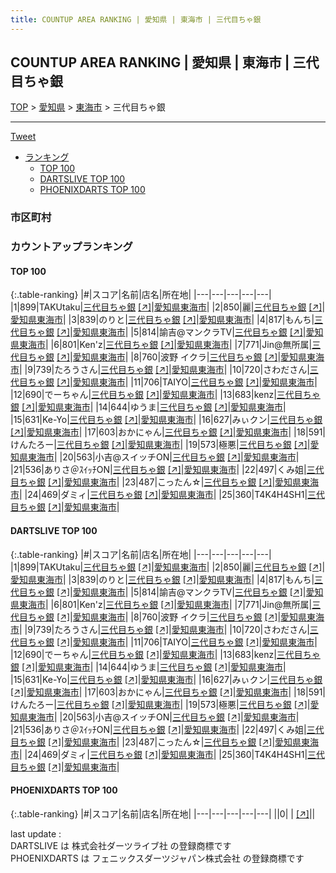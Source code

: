 ```yaml
---
title: COUNTUP AREA RANKING | 愛知県 | 東海市 | 三代目ちゃ銀
---
```

## COUNTUP AREA RANKING | 愛知県 | 東海市 | 三代目ちゃ銀

[TOP](/darts/rank/) > [愛知県](/darts/rank/愛知県/) > [東海市](/darts/rank/愛知県/東海市/) > 三代目ちゃ銀

___

<a href="https://twitter.com/share?ref_src=twsrc%5Etfw" data-text="COUNTUP AREA RANKING | 愛知県東海市三代目ちゃ銀" class="twitter-share-button" data-hashtags="DARTSLIVE,PHOENIXDARTS,darts,ダーツ" data-show-count="false">Tweet</a>

* [ランキング](#カウントアップランキング)
    * [TOP 100](#top-100)
    * [DARTSLIVE TOP 100](#dartslive-top-100)
    * [PHOENIXDARTS TOP 100](#phoenixdarts-top-100)

### 市区町村

<ul>

</ul>

### カウントアップランキング

#### TOP 100



{:.table-ranking}
|#|スコア|名前|店名|所在地|
|---|---|---|---|---|
|1|899|<span class="rank-name-dl">TAKUtaku</span>|<a href="/darts/rank/shops/3d628138ddc25d9225d56fb0e5c39bac.html">三代目ちゃ銀</a> <a href="https://search.dartslive.com/jp/shop/3d628138ddc25d9225d56fb0e5c39bac">[↗]</a>|<a href="/darts/rank/愛知県/東海市">愛知県東海市</a>|
|2|850|<span class="rank-name-dl">麗</span>|<a href="/darts/rank/shops/3d628138ddc25d9225d56fb0e5c39bac.html">三代目ちゃ銀</a> <a href="https://search.dartslive.com/jp/shop/3d628138ddc25d9225d56fb0e5c39bac">[↗]</a>|<a href="/darts/rank/愛知県/東海市">愛知県東海市</a>|
|3|839|<span class="rank-name-dl">のりと</span>|<a href="/darts/rank/shops/3d628138ddc25d9225d56fb0e5c39bac.html">三代目ちゃ銀</a> <a href="https://search.dartslive.com/jp/shop/3d628138ddc25d9225d56fb0e5c39bac">[↗]</a>|<a href="/darts/rank/愛知県/東海市">愛知県東海市</a>|
|4|817|<span class="rank-name-dl">もんち</span>|<a href="/darts/rank/shops/3d628138ddc25d9225d56fb0e5c39bac.html">三代目ちゃ銀</a> <a href="https://search.dartslive.com/jp/shop/3d628138ddc25d9225d56fb0e5c39bac">[↗]</a>|<a href="/darts/rank/愛知県/東海市">愛知県東海市</a>|
|5|814|<span class="rank-name-dl">諭吉@マンクラTV</span>|<a href="/darts/rank/shops/3d628138ddc25d9225d56fb0e5c39bac.html">三代目ちゃ銀</a> <a href="https://search.dartslive.com/jp/shop/3d628138ddc25d9225d56fb0e5c39bac">[↗]</a>|<a href="/darts/rank/愛知県/東海市">愛知県東海市</a>|
|6|801|<span class="rank-name-dl">Ken&#x27;z</span>|<a href="/darts/rank/shops/3d628138ddc25d9225d56fb0e5c39bac.html">三代目ちゃ銀</a> <a href="https://search.dartslive.com/jp/shop/3d628138ddc25d9225d56fb0e5c39bac">[↗]</a>|<a href="/darts/rank/愛知県/東海市">愛知県東海市</a>|
|7|771|<span class="rank-name-dl">Jin@無所属</span>|<a href="/darts/rank/shops/3d628138ddc25d9225d56fb0e5c39bac.html">三代目ちゃ銀</a> <a href="https://search.dartslive.com/jp/shop/3d628138ddc25d9225d56fb0e5c39bac">[↗]</a>|<a href="/darts/rank/愛知県/東海市">愛知県東海市</a>|
|8|760|<span class="rank-name-dl">波野 イクラ</span>|<a href="/darts/rank/shops/3d628138ddc25d9225d56fb0e5c39bac.html">三代目ちゃ銀</a> <a href="https://search.dartslive.com/jp/shop/3d628138ddc25d9225d56fb0e5c39bac">[↗]</a>|<a href="/darts/rank/愛知県/東海市">愛知県東海市</a>|
|9|739|<span class="rank-name-dl">たろうさん</span>|<a href="/darts/rank/shops/3d628138ddc25d9225d56fb0e5c39bac.html">三代目ちゃ銀</a> <a href="https://search.dartslive.com/jp/shop/3d628138ddc25d9225d56fb0e5c39bac">[↗]</a>|<a href="/darts/rank/愛知県/東海市">愛知県東海市</a>|
|10|720|<span class="rank-name-dl">さわださん</span>|<a href="/darts/rank/shops/3d628138ddc25d9225d56fb0e5c39bac.html">三代目ちゃ銀</a> <a href="https://search.dartslive.com/jp/shop/3d628138ddc25d9225d56fb0e5c39bac">[↗]</a>|<a href="/darts/rank/愛知県/東海市">愛知県東海市</a>|
|11|706|<span class="rank-name-dl">TAIYO</span>|<a href="/darts/rank/shops/3d628138ddc25d9225d56fb0e5c39bac.html">三代目ちゃ銀</a> <a href="https://search.dartslive.com/jp/shop/3d628138ddc25d9225d56fb0e5c39bac">[↗]</a>|<a href="/darts/rank/愛知県/東海市">愛知県東海市</a>|
|12|690|<span class="rank-name-dl">でーちゃん</span>|<a href="/darts/rank/shops/3d628138ddc25d9225d56fb0e5c39bac.html">三代目ちゃ銀</a> <a href="https://search.dartslive.com/jp/shop/3d628138ddc25d9225d56fb0e5c39bac">[↗]</a>|<a href="/darts/rank/愛知県/東海市">愛知県東海市</a>|
|13|683|<span class="rank-name-dl">kenz</span>|<a href="/darts/rank/shops/3d628138ddc25d9225d56fb0e5c39bac.html">三代目ちゃ銀</a> <a href="https://search.dartslive.com/jp/shop/3d628138ddc25d9225d56fb0e5c39bac">[↗]</a>|<a href="/darts/rank/愛知県/東海市">愛知県東海市</a>|
|14|644|<span class="rank-name-dl">ゆうま</span>|<a href="/darts/rank/shops/3d628138ddc25d9225d56fb0e5c39bac.html">三代目ちゃ銀</a> <a href="https://search.dartslive.com/jp/shop/3d628138ddc25d9225d56fb0e5c39bac">[↗]</a>|<a href="/darts/rank/愛知県/東海市">愛知県東海市</a>|
|15|631|<span class="rank-name-dl">Ke-Yo</span>|<a href="/darts/rank/shops/3d628138ddc25d9225d56fb0e5c39bac.html">三代目ちゃ銀</a> <a href="https://search.dartslive.com/jp/shop/3d628138ddc25d9225d56fb0e5c39bac">[↗]</a>|<a href="/darts/rank/愛知県/東海市">愛知県東海市</a>|
|16|627|<span class="rank-name-dl">みぃクン</span>|<a href="/darts/rank/shops/3d628138ddc25d9225d56fb0e5c39bac.html">三代目ちゃ銀</a> <a href="https://search.dartslive.com/jp/shop/3d628138ddc25d9225d56fb0e5c39bac">[↗]</a>|<a href="/darts/rank/愛知県/東海市">愛知県東海市</a>|
|17|603|<span class="rank-name-dl">おかにゃん</span>|<a href="/darts/rank/shops/3d628138ddc25d9225d56fb0e5c39bac.html">三代目ちゃ銀</a> <a href="https://search.dartslive.com/jp/shop/3d628138ddc25d9225d56fb0e5c39bac">[↗]</a>|<a href="/darts/rank/愛知県/東海市">愛知県東海市</a>|
|18|591|<span class="rank-name-dl">けんたろー</span>|<a href="/darts/rank/shops/3d628138ddc25d9225d56fb0e5c39bac.html">三代目ちゃ銀</a> <a href="https://search.dartslive.com/jp/shop/3d628138ddc25d9225d56fb0e5c39bac">[↗]</a>|<a href="/darts/rank/愛知県/東海市">愛知県東海市</a>|
|19|573|<span class="rank-name-dl">極悪</span>|<a href="/darts/rank/shops/3d628138ddc25d9225d56fb0e5c39bac.html">三代目ちゃ銀</a> <a href="https://search.dartslive.com/jp/shop/3d628138ddc25d9225d56fb0e5c39bac">[↗]</a>|<a href="/darts/rank/愛知県/東海市">愛知県東海市</a>|
|20|563|<span class="rank-name-dl">小吉@スイッチON</span>|<a href="/darts/rank/shops/3d628138ddc25d9225d56fb0e5c39bac.html">三代目ちゃ銀</a> <a href="https://search.dartslive.com/jp/shop/3d628138ddc25d9225d56fb0e5c39bac">[↗]</a>|<a href="/darts/rank/愛知県/東海市">愛知県東海市</a>|
|21|536|<span class="rank-name-dl">ありさ＠ｽｲｯﾁON</span>|<a href="/darts/rank/shops/3d628138ddc25d9225d56fb0e5c39bac.html">三代目ちゃ銀</a> <a href="https://search.dartslive.com/jp/shop/3d628138ddc25d9225d56fb0e5c39bac">[↗]</a>|<a href="/darts/rank/愛知県/東海市">愛知県東海市</a>|
|22|497|<span class="rank-name-dl">くみ姐</span>|<a href="/darts/rank/shops/3d628138ddc25d9225d56fb0e5c39bac.html">三代目ちゃ銀</a> <a href="https://search.dartslive.com/jp/shop/3d628138ddc25d9225d56fb0e5c39bac">[↗]</a>|<a href="/darts/rank/愛知県/東海市">愛知県東海市</a>|
|23|487|<span class="rank-name-dl">こったん☆</span>|<a href="/darts/rank/shops/3d628138ddc25d9225d56fb0e5c39bac.html">三代目ちゃ銀</a> <a href="https://search.dartslive.com/jp/shop/3d628138ddc25d9225d56fb0e5c39bac">[↗]</a>|<a href="/darts/rank/愛知県/東海市">愛知県東海市</a>|
|24|469|<span class="rank-name-dl">ダミィ</span>|<a href="/darts/rank/shops/3d628138ddc25d9225d56fb0e5c39bac.html">三代目ちゃ銀</a> <a href="https://search.dartslive.com/jp/shop/3d628138ddc25d9225d56fb0e5c39bac">[↗]</a>|<a href="/darts/rank/愛知県/東海市">愛知県東海市</a>|
|25|360|<span class="rank-name-dl">T4K4H4SH1</span>|<a href="/darts/rank/shops/3d628138ddc25d9225d56fb0e5c39bac.html">三代目ちゃ銀</a> <a href="https://search.dartslive.com/jp/shop/3d628138ddc25d9225d56fb0e5c39bac">[↗]</a>|<a href="/darts/rank/愛知県/東海市">愛知県東海市</a>|


#### DARTSLIVE TOP 100



{:.table-ranking}
|#|スコア|名前|店名|所在地|
|---|---|---|---|---|
|1|899|<span class="rank-name-dl">TAKUtaku</span>|<a href="/darts/rank/shops/3d628138ddc25d9225d56fb0e5c39bac.html">三代目ちゃ銀</a> <a href="https://search.dartslive.com/jp/shop/3d628138ddc25d9225d56fb0e5c39bac">[↗]</a>|<a href="/darts/rank/愛知県/東海市">愛知県東海市</a>|
|2|850|<span class="rank-name-dl">麗</span>|<a href="/darts/rank/shops/3d628138ddc25d9225d56fb0e5c39bac.html">三代目ちゃ銀</a> <a href="https://search.dartslive.com/jp/shop/3d628138ddc25d9225d56fb0e5c39bac">[↗]</a>|<a href="/darts/rank/愛知県/東海市">愛知県東海市</a>|
|3|839|<span class="rank-name-dl">のりと</span>|<a href="/darts/rank/shops/3d628138ddc25d9225d56fb0e5c39bac.html">三代目ちゃ銀</a> <a href="https://search.dartslive.com/jp/shop/3d628138ddc25d9225d56fb0e5c39bac">[↗]</a>|<a href="/darts/rank/愛知県/東海市">愛知県東海市</a>|
|4|817|<span class="rank-name-dl">もんち</span>|<a href="/darts/rank/shops/3d628138ddc25d9225d56fb0e5c39bac.html">三代目ちゃ銀</a> <a href="https://search.dartslive.com/jp/shop/3d628138ddc25d9225d56fb0e5c39bac">[↗]</a>|<a href="/darts/rank/愛知県/東海市">愛知県東海市</a>|
|5|814|<span class="rank-name-dl">諭吉@マンクラTV</span>|<a href="/darts/rank/shops/3d628138ddc25d9225d56fb0e5c39bac.html">三代目ちゃ銀</a> <a href="https://search.dartslive.com/jp/shop/3d628138ddc25d9225d56fb0e5c39bac">[↗]</a>|<a href="/darts/rank/愛知県/東海市">愛知県東海市</a>|
|6|801|<span class="rank-name-dl">Ken&#x27;z</span>|<a href="/darts/rank/shops/3d628138ddc25d9225d56fb0e5c39bac.html">三代目ちゃ銀</a> <a href="https://search.dartslive.com/jp/shop/3d628138ddc25d9225d56fb0e5c39bac">[↗]</a>|<a href="/darts/rank/愛知県/東海市">愛知県東海市</a>|
|7|771|<span class="rank-name-dl">Jin@無所属</span>|<a href="/darts/rank/shops/3d628138ddc25d9225d56fb0e5c39bac.html">三代目ちゃ銀</a> <a href="https://search.dartslive.com/jp/shop/3d628138ddc25d9225d56fb0e5c39bac">[↗]</a>|<a href="/darts/rank/愛知県/東海市">愛知県東海市</a>|
|8|760|<span class="rank-name-dl">波野 イクラ</span>|<a href="/darts/rank/shops/3d628138ddc25d9225d56fb0e5c39bac.html">三代目ちゃ銀</a> <a href="https://search.dartslive.com/jp/shop/3d628138ddc25d9225d56fb0e5c39bac">[↗]</a>|<a href="/darts/rank/愛知県/東海市">愛知県東海市</a>|
|9|739|<span class="rank-name-dl">たろうさん</span>|<a href="/darts/rank/shops/3d628138ddc25d9225d56fb0e5c39bac.html">三代目ちゃ銀</a> <a href="https://search.dartslive.com/jp/shop/3d628138ddc25d9225d56fb0e5c39bac">[↗]</a>|<a href="/darts/rank/愛知県/東海市">愛知県東海市</a>|
|10|720|<span class="rank-name-dl">さわださん</span>|<a href="/darts/rank/shops/3d628138ddc25d9225d56fb0e5c39bac.html">三代目ちゃ銀</a> <a href="https://search.dartslive.com/jp/shop/3d628138ddc25d9225d56fb0e5c39bac">[↗]</a>|<a href="/darts/rank/愛知県/東海市">愛知県東海市</a>|
|11|706|<span class="rank-name-dl">TAIYO</span>|<a href="/darts/rank/shops/3d628138ddc25d9225d56fb0e5c39bac.html">三代目ちゃ銀</a> <a href="https://search.dartslive.com/jp/shop/3d628138ddc25d9225d56fb0e5c39bac">[↗]</a>|<a href="/darts/rank/愛知県/東海市">愛知県東海市</a>|
|12|690|<span class="rank-name-dl">でーちゃん</span>|<a href="/darts/rank/shops/3d628138ddc25d9225d56fb0e5c39bac.html">三代目ちゃ銀</a> <a href="https://search.dartslive.com/jp/shop/3d628138ddc25d9225d56fb0e5c39bac">[↗]</a>|<a href="/darts/rank/愛知県/東海市">愛知県東海市</a>|
|13|683|<span class="rank-name-dl">kenz</span>|<a href="/darts/rank/shops/3d628138ddc25d9225d56fb0e5c39bac.html">三代目ちゃ銀</a> <a href="https://search.dartslive.com/jp/shop/3d628138ddc25d9225d56fb0e5c39bac">[↗]</a>|<a href="/darts/rank/愛知県/東海市">愛知県東海市</a>|
|14|644|<span class="rank-name-dl">ゆうま</span>|<a href="/darts/rank/shops/3d628138ddc25d9225d56fb0e5c39bac.html">三代目ちゃ銀</a> <a href="https://search.dartslive.com/jp/shop/3d628138ddc25d9225d56fb0e5c39bac">[↗]</a>|<a href="/darts/rank/愛知県/東海市">愛知県東海市</a>|
|15|631|<span class="rank-name-dl">Ke-Yo</span>|<a href="/darts/rank/shops/3d628138ddc25d9225d56fb0e5c39bac.html">三代目ちゃ銀</a> <a href="https://search.dartslive.com/jp/shop/3d628138ddc25d9225d56fb0e5c39bac">[↗]</a>|<a href="/darts/rank/愛知県/東海市">愛知県東海市</a>|
|16|627|<span class="rank-name-dl">みぃクン</span>|<a href="/darts/rank/shops/3d628138ddc25d9225d56fb0e5c39bac.html">三代目ちゃ銀</a> <a href="https://search.dartslive.com/jp/shop/3d628138ddc25d9225d56fb0e5c39bac">[↗]</a>|<a href="/darts/rank/愛知県/東海市">愛知県東海市</a>|
|17|603|<span class="rank-name-dl">おかにゃん</span>|<a href="/darts/rank/shops/3d628138ddc25d9225d56fb0e5c39bac.html">三代目ちゃ銀</a> <a href="https://search.dartslive.com/jp/shop/3d628138ddc25d9225d56fb0e5c39bac">[↗]</a>|<a href="/darts/rank/愛知県/東海市">愛知県東海市</a>|
|18|591|<span class="rank-name-dl">けんたろー</span>|<a href="/darts/rank/shops/3d628138ddc25d9225d56fb0e5c39bac.html">三代目ちゃ銀</a> <a href="https://search.dartslive.com/jp/shop/3d628138ddc25d9225d56fb0e5c39bac">[↗]</a>|<a href="/darts/rank/愛知県/東海市">愛知県東海市</a>|
|19|573|<span class="rank-name-dl">極悪</span>|<a href="/darts/rank/shops/3d628138ddc25d9225d56fb0e5c39bac.html">三代目ちゃ銀</a> <a href="https://search.dartslive.com/jp/shop/3d628138ddc25d9225d56fb0e5c39bac">[↗]</a>|<a href="/darts/rank/愛知県/東海市">愛知県東海市</a>|
|20|563|<span class="rank-name-dl">小吉@スイッチON</span>|<a href="/darts/rank/shops/3d628138ddc25d9225d56fb0e5c39bac.html">三代目ちゃ銀</a> <a href="https://search.dartslive.com/jp/shop/3d628138ddc25d9225d56fb0e5c39bac">[↗]</a>|<a href="/darts/rank/愛知県/東海市">愛知県東海市</a>|
|21|536|<span class="rank-name-dl">ありさ＠ｽｲｯﾁON</span>|<a href="/darts/rank/shops/3d628138ddc25d9225d56fb0e5c39bac.html">三代目ちゃ銀</a> <a href="https://search.dartslive.com/jp/shop/3d628138ddc25d9225d56fb0e5c39bac">[↗]</a>|<a href="/darts/rank/愛知県/東海市">愛知県東海市</a>|
|22|497|<span class="rank-name-dl">くみ姐</span>|<a href="/darts/rank/shops/3d628138ddc25d9225d56fb0e5c39bac.html">三代目ちゃ銀</a> <a href="https://search.dartslive.com/jp/shop/3d628138ddc25d9225d56fb0e5c39bac">[↗]</a>|<a href="/darts/rank/愛知県/東海市">愛知県東海市</a>|
|23|487|<span class="rank-name-dl">こったん☆</span>|<a href="/darts/rank/shops/3d628138ddc25d9225d56fb0e5c39bac.html">三代目ちゃ銀</a> <a href="https://search.dartslive.com/jp/shop/3d628138ddc25d9225d56fb0e5c39bac">[↗]</a>|<a href="/darts/rank/愛知県/東海市">愛知県東海市</a>|
|24|469|<span class="rank-name-dl">ダミィ</span>|<a href="/darts/rank/shops/3d628138ddc25d9225d56fb0e5c39bac.html">三代目ちゃ銀</a> <a href="https://search.dartslive.com/jp/shop/3d628138ddc25d9225d56fb0e5c39bac">[↗]</a>|<a href="/darts/rank/愛知県/東海市">愛知県東海市</a>|
|25|360|<span class="rank-name-dl">T4K4H4SH1</span>|<a href="/darts/rank/shops/3d628138ddc25d9225d56fb0e5c39bac.html">三代目ちゃ銀</a> <a href="https://search.dartslive.com/jp/shop/3d628138ddc25d9225d56fb0e5c39bac">[↗]</a>|<a href="/darts/rank/愛知県/東海市">愛知県東海市</a>|


#### PHOENIXDARTS TOP 100



{:.table-ranking}
|#|スコア|名前|店名|所在地|
|---|---|---|---|---|
||0|<span class="rank-name-dl"> </span>|<a href="/darts/rank/shops/.html"></a> <a href="">[↗]</a>|<a href="/darts/rank//"></a>|


<div class="footer border-top border-gray-light mt-5 pt-3 text-right text-gray">
    last update : <span style="font-weight: italic" id="foot_last_modified"></span><br />
    DARTSLIVE は 株式会社ダーツライブ社 の登録商標です<br />
    PHOENIXDARTS は フェニックスダーツジャパン株式会社 の登録商標です<br />
</div>

<script src="https://cdnjs.cloudflare.com/ajax/libs/jquery.tablesorter/2.31.3/js/jquery.tablesorter.min.js" integrity="sha512-qzgd5cYSZcosqpzpn7zF2ZId8f/8CHmFKZ8j7mU4OUXTNRd5g+ZHBPsgKEwoqxCtdQvExE5LprwwPAgoicguNg==" crossorigin="anonymous" referrerpolicy="no-referrer"></script>
<link rel="stylesheet" href="https://cdnjs.cloudflare.com/ajax/libs/jquery.tablesorter/2.31.3/css/theme.default.min.css" integrity="sha512-wghhOJkjQX0Lh3NSWvNKeZ0ZpNn+SPVXX1Qyc9OCaogADktxrBiBdKGDoqVUOyhStvMBmJQ8ZdMHiR3wuEq8+w==" crossorigin="anonymous" referrerpolicy="no-referrer" />
<script>
$(function() {
    $(".table-ranking").tablesorter({sortList:[[0, 0]]});
    $("#foot_last_modified").text(formatDate(new Date(document.lastModified), 'yyyy-MM-dd HH:mm:ss'));
});
</script>

<script async src="https://platform.twitter.com/widgets.js" charset="utf-8"></script>